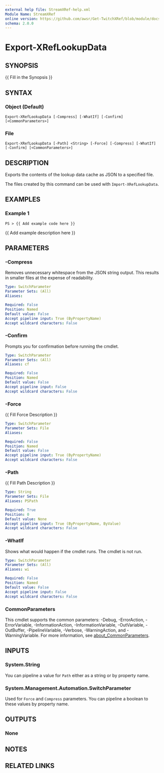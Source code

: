 ```yaml
---
external help file: StreamXRef-help.xml
Module Name: StreamXRef
online version: https://github.com/awsr/Get-TwitchXRef/blob/module/docs/Export-XRefLookupData.md
schema: 2.0.0
---
```


# Export-XRefLookupData

## SYNOPSIS
{{ Fill in the Synopsis }}

## SYNTAX

### Object (Default)
```
Export-XRefLookupData [-Compress] [-WhatIf] [-Confirm] [<CommonParameters>]
```

### File
```
Export-XRefLookupData [-Path] <String> [-Force] [-Compress] [-WhatIf] [-Confirm] [<CommonParameters>]
```

## DESCRIPTION
Exports the contents of the lookup data cache as JSON to a specified file.

The files created by this command can be used with `Import-XRefLookupData`.

## EXAMPLES

### Example 1
```
PS > {{ Add example code here }}
```

{{ Add example description here }}

## PARAMETERS

### -Compress
Removes unnecessary whitespace from the JSON string output. This results in smaller files at the expense of readability.

```yaml
Type: SwitchParameter
Parameter Sets: (All)
Aliases:

Required: False
Position: Named
Default value: False
Accept pipeline input: True (ByPropertyName)
Accept wildcard characters: False
```

### -Confirm
Prompts you for confirmation before running the cmdlet.

```yaml
Type: SwitchParameter
Parameter Sets: (All)
Aliases: cf

Required: False
Position: Named
Default value: False
Accept pipeline input: False
Accept wildcard characters: False
```

### -Force
{{ Fill Force Description }}

```yaml
Type: SwitchParameter
Parameter Sets: File
Aliases:

Required: False
Position: Named
Default value: False
Accept pipeline input: True (ByPropertyName)
Accept wildcard characters: False
```

### -Path
{{ Fill Path Description }}

```yaml
Type: String
Parameter Sets: File
Aliases: PSPath

Required: True
Position: 0
Default value: None
Accept pipeline input: True (ByPropertyName, ByValue)
Accept wildcard characters: False
```

### -WhatIf
Shows what would happen if the cmdlet runs.
The cmdlet is not run.

```yaml
Type: SwitchParameter
Parameter Sets: (All)
Aliases: wi

Required: False
Position: Named
Default value: False
Accept pipeline input: False
Accept wildcard characters: False
```

### CommonParameters
This cmdlet supports the common parameters: -Debug, -ErrorAction, -ErrorVariable, -InformationAction, -InformationVariable, -OutVariable, -OutBuffer, -PipelineVariable, -Verbose, -WarningAction, and -WarningVariable. For more information, see [about_CommonParameters](http://go.microsoft.com/fwlink/?LinkID=113216).

## INPUTS

### System.String

You can pipeline a value for `Path` either as a string or by property name.

### System.Management.Automation.SwitchParameter

Used for `Force` and `Compress` parameters. You can pipeline a boolean to these values by property name.

## OUTPUTS

### None

## NOTES

## RELATED LINKS
